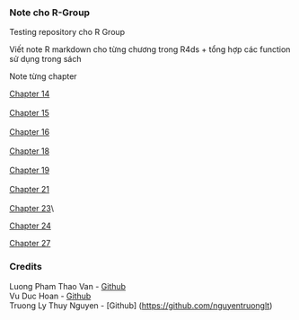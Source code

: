 ### Note cho R-Group
Testing repository cho R Group

Viết note R markdown cho từng chương trong R4ds + tổng hợp các function sử dụng trong sách

Note từng chapter

[Chapter 14](https://github.com/thiendattran/R-Group/blob/main/R4ds-chapter-14.md)\
\
[Chapter 15](https://github.com/thiendattran/R-Group/blob/main/chapter-15.md)\
\
[Chapter 16](https://github.com/thiendattran/R-Group/blob/main/C16-R.md)\
\
[Chapter 18](https://github.com/thiendattran/R-Group/blob/main/Chapter-18.md)\
\
[Chapter 19](https://github.com/thiendattran/R-Group/blob/main/Chapter-19.md)\
\
[Chapter 21](https://github.com/thiendattran/R-Group/blob/main/iteration.md)\
\
[Chapter 23]()\


[Chapter 24](https://github.com/thiendattran/R-Group/blob/main/Chapter-24-Model-building.md)

[Chapter 27](https://github.com/thiendattran/R-Group/blob/main/Chapter-27-R-Markdown.md)

### Credits
Luong Pham Thao Van - [Github](https://github.com/thaovan535353)\
Vu Duc Hoan - [Github](https://github.com/VuHoan162)\
Truong Ly Thuy Nguyen - [Github] (https://github.com/nguyentruonglt)
